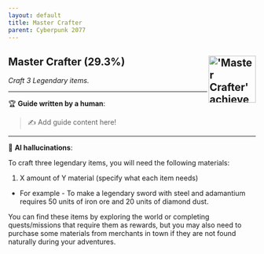 ```yaml
---
layout: default
title: Master Crafter
parent: Cyberpunk 2077
---
```


## Master Crafter (29.3%) <img align="right" src="https://cdn.cloudflare.steamstatic.com/steamcommunity/public/images/apps/1091500/0b30a85424064ad230d3d0b0101fb2f4c731366d.jpg" alt="'Master Crafter' achievement icon" width="96" height="96">

_Craft 3 Legendary items._

---

:trophy: **Guide written by a human**:

> :writing_hand: Add guide content here!

---

:robot: **AI hallucinations**:

To craft three legendary items, you will need the following materials:

1. X amount of Y material (specify what each item needs)

- For example - To make a legendary sword with steel and adamantium requires 50 units of iron ore and 20 units of diamond dust.

You can find these items by exploring the world or completing quests/missions that require them as rewards, but you may also need to purchase some materials from merchants in town if they are not found naturally during your adventures.

